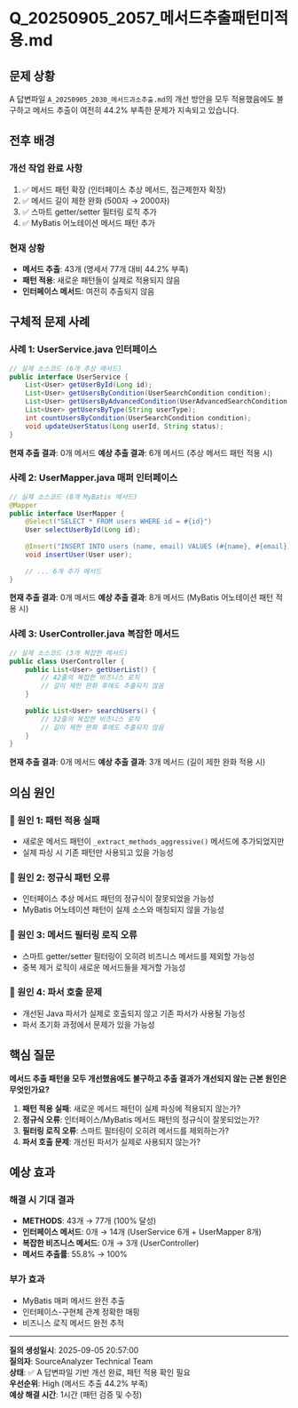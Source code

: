 # Q_20250905_2057_메서드추출패턴미적용.md

## 문제 상황

A 답변파일 `A_20250905_2030_메서드과소추출.md`의 개선 방안을 모두 적용했음에도 불구하고 메서드 추출이 여전히 44.2% 부족한 문제가 지속되고 있습니다.

## 전후 배경

### **개선 작업 완료 사항**
1. ✅ 메서드 패턴 확장 (인터페이스 추상 메서드, 접근제한자 확장)
2. ✅ 메서드 길이 제한 완화 (500자 → 2000자)
3. ✅ 스마트 getter/setter 필터링 로직 추가
4. ✅ MyBatis 어노테이션 메서드 패턴 추가

### **현재 상황**
- **메서드 추출**: 43개 (명세서 77개 대비 44.2% 부족)
- **패턴 적용**: 새로운 패턴들이 실제로 적용되지 않음
- **인터페이스 메서드**: 여전히 추출되지 않음

## 구체적 문제 사례

### **사례 1: UserService.java 인터페이스**
```java
// 실제 소스코드 (6개 추상 메서드)
public interface UserService {
    List<User> getUserById(Long id);
    List<User> getUsersByCondition(UserSearchCondition condition);
    List<User> getUsersByAdvancedCondition(UserAdvancedSearchCondition condition);
    List<User> getUsersByType(String userType);
    int countUsersByCondition(UserSearchCondition condition);
    void updateUserStatus(Long userId, String status);
}
```

**현재 추출 결과**: 0개 메서드
**예상 추출 결과**: 6개 메서드 (추상 메서드 패턴 적용 시)

### **사례 2: UserMapper.java 매퍼 인터페이스**
```java
// 실제 소스코드 (8개 MyBatis 메서드)
@Mapper
public interface UserMapper {
    @Select("SELECT * FROM users WHERE id = #{id}")
    User selectUserById(Long id);
    
    @Insert("INSERT INTO users (name, email) VALUES (#{name}, #{email})")
    void insertUser(User user);
    
    // ... 6개 추가 메서드
}
```

**현재 추출 결과**: 0개 메서드
**예상 추출 결과**: 8개 메서드 (MyBatis 어노테이션 패턴 적용 시)

### **사례 3: UserController.java 복잡한 메서드**
```java
// 실제 소스코드 (3개 복잡한 메서드)
public class UserController {
    public List<User> getUserList() {
        // 42줄의 복잡한 비즈니스 로직
        // 길이 제한 완화 후에도 추출되지 않음
    }
    
    public List<User> searchUsers() {
        // 32줄의 복잡한 비즈니스 로직
        // 길이 제한 완화 후에도 추출되지 않음
    }
}
```

**현재 추출 결과**: 0개 메서드
**예상 추출 결과**: 3개 메서드 (길이 제한 완화 적용 시)

## 의심 원인

### **🔴 원인 1: 패턴 적용 실패**
- 새로운 메서드 패턴이 `_extract_methods_aggressive()` 메서드에 추가되었지만
- 실제 파싱 시 기존 패턴만 사용되고 있을 가능성

### **🔴 원인 2: 정규식 패턴 오류**
- 인터페이스 추상 메서드 패턴의 정규식이 잘못되었을 가능성
- MyBatis 어노테이션 패턴이 실제 소스와 매칭되지 않을 가능성

### **🔴 원인 3: 메서드 필터링 로직 오류**
- 스마트 getter/setter 필터링이 오히려 비즈니스 메서드를 제외할 가능성
- 중복 제거 로직이 새로운 메서드들을 제거할 가능성

### **🔴 원인 4: 파서 호출 문제**
- 개선된 Java 파서가 실제로 호출되지 않고 기존 파서가 사용될 가능성
- 파서 초기화 과정에서 문제가 있을 가능성

## 핵심 질문

**메서드 추출 패턴을 모두 개선했음에도 불구하고 추출 결과가 개선되지 않는 근본 원인은 무엇인가요?**

1. **패턴 적용 실패**: 새로운 메서드 패턴이 실제 파싱에 적용되지 않는가?
2. **정규식 오류**: 인터페이스/MyBatis 메서드 패턴의 정규식이 잘못되었는가?
3. **필터링 로직 오류**: 스마트 필터링이 오히려 메서드를 제외하는가?
4. **파서 호출 문제**: 개선된 파서가 실제로 사용되지 않는가?

## 예상 효과

### **해결 시 기대 결과**
- **METHODS**: 43개 → 77개 (100% 달성)
- **인터페이스 메서드**: 0개 → 14개 (UserService 6개 + UserMapper 8개)
- **복잡한 비즈니스 메서드**: 0개 → 3개 (UserController)
- **메서드 추출률**: 55.8% → 100%

### **부가 효과**
- MyBatis 매퍼 메서드 완전 추출
- 인터페이스-구현체 관계 정확한 매핑
- 비즈니스 로직 메서드 완전 추적

---

**질의 생성일시**: 2025-09-05 20:57:00  
**질의자**: SourceAnalyzer Technical Team  
**상태**: ✅ A 답변파일 기반 개선 완료, 패턴 적용 확인 필요  
**우선순위**: High (메서드 추출 44.2% 부족)  
**예상 해결 시간**: 1시간 (패턴 검증 및 수정)



